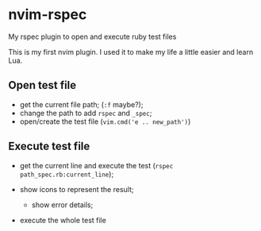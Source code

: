 # nvim-rspec
My rspec plugin to open and execute ruby test files

This is my first nvim plugin. I used it to make my life a little easier and learn Lua.

## Open test file
- get the current file path; (`:f` maybe?);
- change the path to add `rspec` and `_spec`;
- open/create the test file (`vim.cmd('e .. new_path')`)

## Execute test file
- get the current line and execute the test (`rspec path_spec.rb:current_line`);
- show icons to represent the result;
  - show error details;
  
- execute the whole test file

